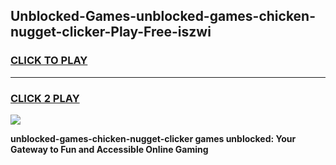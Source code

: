 
## Unblocked-Games-unblocked-games-chicken-nugget-clicker-Play-Free-iszwi
<h3>
<a href="https://premium76.site?title=unblocked-games-chicken-nugget-clicker&ref=10A">CLICK TO PLAY</a></h3>
<hr>

<h3>
<a href="https://premium76.site?title=unblocked-games-chicken-nugget-clicker&ref=10A">CLICK 2 PLAY</a>
  
</h3>

<a href="https://premium76.site?title=unblocked-games-chicken-nugget-clicker&ref=10A"><img src="https://clearcache.store/games.png"></a>


**unblocked-games-chicken-nugget-clicker games unblocked: Your Gateway to Fun and Accessible Online Gaming**
